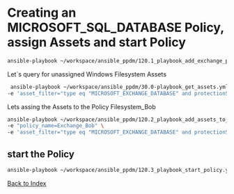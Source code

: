 # Creating an MICROSOFT_SQL_DATABASE Policy, assign Assets and start Policy



```bash
ansible-playbook ~/workspace/ansible_ppdm/120.1_playbook_add_exchange_policy.yaml l -e "policy_name=Exchange_Bob"
```

Let`s query for unassigned Windows Filesystem Assets

```bash
 ansible-playbook ~/workspace/ansible_ppdm/30.0-playbook_get_assets.yml \
-e 'asset_filter="type eq "MICROSOFT_EXCHANGE_DATABASE" and protectionStatus eq "UNPROTECTED" and operatingSystem.name eq "Windows""'
```

Lets assing the Assets to the Policy Filesystem_Bob
```bash
ansible-playbook ~/workspace/ansible_ppdm/120.2_playbook_add_assets_to_policy.yaml \
-e "policy_name=Exchange_Bob" \
-e 'asset_filter="type eq "MICROSOFT_EXCHANGE_DATABASE" and protectionStatus eq "UNPROTECTED" and operatingSystem.name eq "Windows""'
```

## start the Policy
```bash
ansible-playbook ~/workspace/ansible_ppdm/120.3_playbook_start_policy.yaml -e policy_type=MICROSOFT_EXCHANGE_DATABASE -e policy_name=Exchange_Bob
```

[Back to Index](./index.md#ansible-labs-for-bob-the-builder-2024)